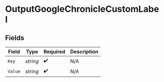 # OutputGoogleChronicleCustomLabel


## Fields

| Field              | Type               | Required           | Description        |
| ------------------ | ------------------ | ------------------ | ------------------ |
| `Key`              | *string*           | :heavy_check_mark: | N/A                |
| `Value`            | *string*           | :heavy_check_mark: | N/A                |